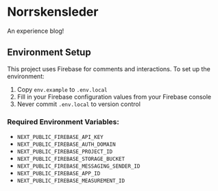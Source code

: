 # Norrskensleder

An experience blog!

## Environment Setup

This project uses Firebase for comments and interactions. To set up the environment:

1. Copy `env.example` to `.env.local`
2. Fill in your Firebase configuration values from your Firebase console
3. Never commit `.env.local` to version control

### Required Environment Variables:
- `NEXT_PUBLIC_FIREBASE_API_KEY`
- `NEXT_PUBLIC_FIREBASE_AUTH_DOMAIN` 
- `NEXT_PUBLIC_FIREBASE_PROJECT_ID`
- `NEXT_PUBLIC_FIREBASE_STORAGE_BUCKET`
- `NEXT_PUBLIC_FIREBASE_MESSAGING_SENDER_ID`
- `NEXT_PUBLIC_FIREBASE_APP_ID`
- `NEXT_PUBLIC_FIREBASE_MEASUREMENT_ID`

